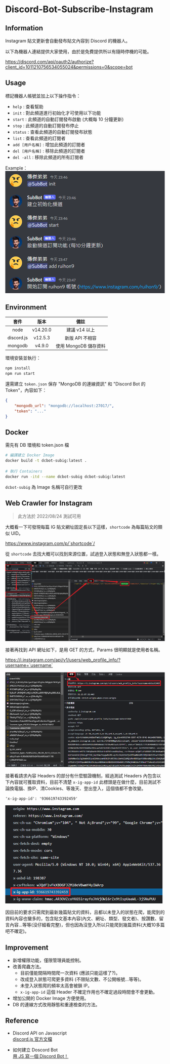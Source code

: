 # Discord-Bot-Subscribe-Instagram

## Information

Instagram 貼文更新會自動發布貼文內容到 Discord 的機器人。

以下為機器人連結提供大家使用，由於是免費提供所以有隨時停機的可能。

https://discord.com/api/oauth2/authorize?client_id=1011210756534055024&permissions=0&scope=bot

## Usage

標記機器人帳號並加上以下操作指令：  
- `help` : 查看幫助
- `init` : 對此頻道進行初始化才可使用以下功能
- `start` : 此頻道的自動訂閱發布啟動 (大概每 10 分鐘更新)
- `stop` : 此頻道的自動訂閱發布停止
- `status` : 查看此頻道的自動訂閱發布狀態
- `list` : 查看此頻道的訂閱者
- `add [用戶名稱]` : 增加此頻道的訂閱者
- `del [用戶名稱]` : 移除此頻道的訂閱者
- `del -all` : 移除此頻道的所有訂閱者

Example：  
![](images/img_0.png)

## Environment

|套件|版本|備註|
|:-:|:-:|:-:|
|node|v14.20.0|建議 v14 以上|
|discord.js|v12.5.3|新版 API 不相容|
|mongodb|v4.9.0|使用 MongoDB 儲存資料|

環境安裝並執行：
```sh
npm install
npm run start
```

還需建立 `token.json` 保存 "MongoDB 的連線資訊" 和 "Discord Bot 的 Token"，內容如下：  
```json
{
    "mongodb_url": "mongodb://localhost:27017/",
    "token": "..."
}
```

## Docker

需先有 DB 環境和 token.json 檔

```sh
# 編譯建立 Docker Image
docker build -t dcbot-subig:latest .

# 執行 Containers
docker run -itd --name dcbot-subig dcbot-subig:latest
```

`dcbot-subig` 為 Image 名稱可自行更改

## Web Crawler for Instagram

> 此方法於 2022/08/24 測試可用

大概看一下可發現每篇 IG 貼文網址固定長以下這樣，`shortcode` 為每篇貼文的類似 UID。

https://www.instagram.com/p/`shortcode`/

從 `shortcode` 去找大概可以找到來源位置，試過登入狀態和無登入狀態都一樣。

![](images/img_1.png)

接著再找到 API 網址如下，是用 GET 的方式，Params 很明顯就是使用者名稱。

https://i.instagram.com/api/v1/users/web_profile_info/?username=`username`

![](images/img_2.png)

接著看請求內容 Headers 的部分有什麼驗證機制，經過測試 Headers 內包含以下內容就可獲取資料，目前不清楚 `x-ig-app-id` 此標頭是在做什麼，目前測試不論換電腦、換IP、清Cookies、等幾天、登出登入，這個值都不會改變。

```
'x-ig-app-id': '936619743392459'
```

![](images/img_3.png)

因目前的要求只需爬到最新幾篇貼文的資料，且都以未登入的狀態在爬，能爬到的資料內容也蠻多的，包含貼文基本內容(內文、網址、類型、發文者)、按讚數、留言內容...等等(沒仔細看完整)，但也因為沒登入所以只能爬到幾篇資料(大概10多篇吧不確定)。

## Improvement

* 新增權限功能，僅限管理員能控制。
* 改善爬蟲方法。
    * 目前僅能間隔時間爬一次資料 (應該只能這樣了?)。
    * 改成登入狀態可爬更多資料 (不限貼文數、不公開帳號...等等)。
    * 未登入狀態爬的頻率太高會被鎖 IP。
    * `x-ig-app-id` 這個 Header 不確定作用也不確定過段時間會不會更動。
* 增加公開的 Docker Image 方便使用。
* DB 的連線方式改用靜態和重連檢查的方法。

## Reference
* Discord API on Javascript  
[discord.js 官方文檔](https://discord.js.org/#/)

* 如何建立 Doscord Bot  
[用 JS 寫一個 Discord Bot！](https://b-l-u-e-b-e-r-r-y.github.io/post/DiscordBot01/)
